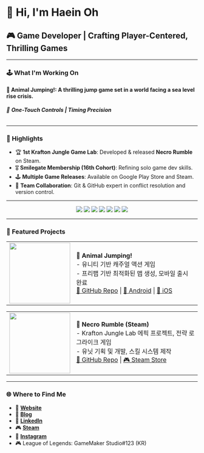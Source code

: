 # 👋 Hi, I'm Haein Oh
## 🎮 Game Developer | Crafting Player-Centered, Thrilling Games

---

### 🕹️ What I'm Working On
#### 🌊 **Animal Jumping!**: A thrilling jump game set in a world facing a sea level rise crisis.
###### 🎯 **One-Touch Controls | Timing Precision**
---

### 🌟 Highlights
- 🏆 **1st Krafton Jungle Game Lab**: Developed & released **Necro Rumble** on Steam.
- 🎖️ **Smilegate Membership (16th Cohort)**: Refining solo game dev skills.
- 🕹️ **Multiple Game Releases**: Available on Google Play Store and Steam.
- 👥 **Team Collaboration**: Git & GitHub expert in conflict resolution and version control.

---

<div align="center">
  <img src="https://img.shields.io/badge/Unity-100000?style=for-the-badge&logo=unity&logoColor=white"/>
  <img src="https://img.shields.io/badge/GameMaker-FF0000?style=for-the-badge&logo=gamemaker&logoColor=white"/>
  <img src="https://img.shields.io/badge/C%2B%2B-00599C?style=for-the-badge&logo=c%2B%2B&logoColor=white"/>
  <img src="https://img.shields.io/badge/C%23-239120?style=for-the-badge&logo=c-sharp&logoColor=white"/>
  <img src="https://img.shields.io/badge/Python-3776AB?style=for-the-badge&logo=python&logoColor=white"/>
  <img src="https://img.shields.io/badge/JavaScript-F7DF1E?style=for-the-badge&logo=javascript&logoColor=black"/>
  <img src="https://img.shields.io/badge/Git-F05032?style=for-the-badge&logo=git&logoColor=white"/>
</div>

---

### 🚀 Featured Projects

<table>
  <tr>
    <td width="160">
      <a href="https://github.com/badarang/AnimalJumping_Sample" target="_blank">
        <img src="https://github.com/user-attachments/assets/c2c46ec6-770c-46db-8af2-b604e30742c5" width="160">
      </a>
    </td>
    <td valign="middle">
      🔹 <strong>Animal Jumping!</strong><br>
      - 유니티 기반 캐주얼 액션 게임<br>
      - 프리팹 기반 최적화된 맵 생성, 모바일 출시 완료<br>
      <a href="https://github.com/badarang/AnimalJumping_Sample" target="_blank">📂 GitHub Repo</a> |
      <a href="https://play.google.com/store/apps/details?id=com.Badarang.AnimalJumping&hl=ko" target="_blank">📱 Android</a> |
      <a href="https://apps.apple.com/kr/app/%EC%95%A0%EB%8B%88%EB%A9%80-%EC%A0%90%ED%95%91/id6590631455" target="_blank">🍎 iOS</a>
    </td>
  </tr>
</table>

<table>
  <tr>
    <td width="160">
      <a href="https://store.steampowered.com/app/2831450/Necro_Rumble/" target="_blank">
        <img src="https://github.com/user-attachments/assets/3595473a-dd19-41cd-bf42-fb18d063f810" width="160">
      </a>
    </td>
    <td valign="middle">
      🔸 <strong>Necro Rumble (Steam)</strong><br>
      - Krafton Jungle Lab 에픽 프로젝트, 전략 로그라이크 게임<br>
      - 유닛 기획 및 개발, 스킬 시스템 제작<br>
      <a href="https://github.com/badarang/NecroRumble" target="_blank">📂 GitHub Repo</a> |
      <a href="https://store.steampowered.com/app/2831450/Necro_Rumble/" target="_blank">🎮 Steam Store</a>
    </td>
  </tr>
</table>


---

### 🌐 Where to Find Me
- 🔗 **[Website](https://haein.life)**
- 📝 **[Blog](https://blog.naver.com/badarangdev)**
- 💼 **[LinkedIn](https://www.linkedin.com/in/haein-oh-979b29304/)**
- 🎮 **[Steam](https://steamcommunity.com/profiles/76561198190681906/)**
- 📸 **[Instagram](https://instagram.com/h4ein)**
- 🎮 League of Legends: GameMaker Studio#123 (KR)
